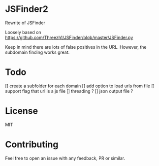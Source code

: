 # JSFinder2

Rewrite of JSFinder

Loosely based on https://github.com/Threezh1/JSFinder/blob/master/JSFinder.py

Keep in mind there are lots of false positives in the URL. However, the subdomain finding works great.

# Todo

[] create a subfolder for each domain
[] add option to load urls from file
[] support flag that url is a js file
[] threading ?
[] json output file ?

# License

MIT

# Contributing

Feel free to open an issue with any feedback, PR or similar.
